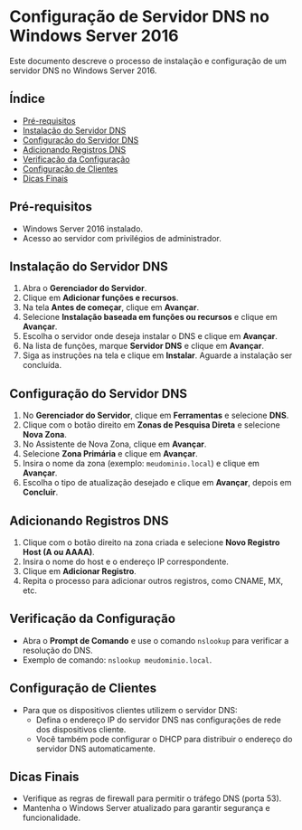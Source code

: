 # Configuração de Servidor DNS no Windows Server 2016

Este documento descreve o processo de instalação e configuração de um servidor DNS no Windows Server 2016.

## Índice

- [Pré-requisitos](#pré-requisitos)
- [Instalação do Servidor DNS](#instalação-do-servidor-dns)
- [Configuração do Servidor DNS](#configuração-do-servidor-dns)
- [Adicionando Registros DNS](#adicionando-registros-dns)
- [Verificação da Configuração](#verificação-da-configuração)
- [Configuração de Clientes](#configuração-de-clientes)
- [Dicas Finais](#dicas-finais)

## Pré-requisitos

- Windows Server 2016 instalado.
- Acesso ao servidor com privilégios de administrador.

## Instalação do Servidor DNS

1. Abra o **Gerenciador do Servidor**.
2. Clique em **Adicionar funções e recursos**.
3. Na tela **Antes de começar**, clique em **Avançar**.
4. Selecione **Instalação baseada em funções ou recursos** e clique em **Avançar**.
5. Escolha o servidor onde deseja instalar o DNS e clique em **Avançar**.
6. Na lista de funções, marque **Servidor DNS** e clique em **Avançar**.
7. Siga as instruções na tela e clique em **Instalar**. Aguarde a instalação ser concluída.

## Configuração do Servidor DNS

1. No **Gerenciador do Servidor**, clique em **Ferramentas** e selecione **DNS**.
2. Clique com o botão direito em **Zonas de Pesquisa Direta** e selecione **Nova Zona**.
3. No Assistente de Nova Zona, clique em **Avançar**.
4. Selecione **Zona Primária** e clique em **Avançar**.
5. Insira o nome da zona (exemplo: `meudominio.local`) e clique em **Avançar**.
6. Escolha o tipo de atualização desejado e clique em **Avançar**, depois em **Concluir**.

## Adicionando Registros DNS

1. Clique com o botão direito na zona criada e selecione **Novo Registro Host (A ou AAAA)**.
2. Insira o nome do host e o endereço IP correspondente.
3. Clique em **Adicionar Registro**.
4. Repita o processo para adicionar outros registros, como CNAME, MX, etc.

## Verificação da Configuração

- Abra o **Prompt de Comando** e use o comando `nslookup` para verificar a resolução do DNS.
- Exemplo de comando: `nslookup meudominio.local`.

## Configuração de Clientes

- Para que os dispositivos clientes utilizem o servidor DNS:
  - Defina o endereço IP do servidor DNS nas configurações de rede dos dispositivos cliente.
  - Você também pode configurar o DHCP para distribuir o endereço do servidor DNS automaticamente.

## Dicas Finais

- Verifique as regras de firewall para permitir o tráfego DNS (porta 53).
- Mantenha o Windows Server atualizado para garantir segurança e funcionalidade.
